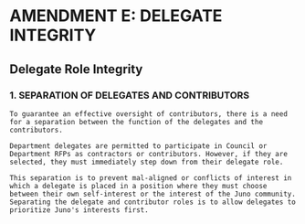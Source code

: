 # AMENDMENT E: DELEGATE INTEGRITY

## Delegate Role Integrity

### 1. SEPARATION OF DELEGATES AND CONTRIBUTORS

    To guarantee an effective oversight of contributors, there is a need for a separation between the function of the delegates and the contributors.
    
    Department delegates are permitted to participate in Council or Department RFPs as contractors or contributors. However, if they are selected, they must immediately step down from their delegate role.

    This separation is to prevent mal-aligned or conflicts of interest in which a delegate is placed in a position where they must choose between their own self-interest or the interest of the Juno community. Separating the delegate and contributor roles is to allow delegates to prioritize Juno's interests first.

